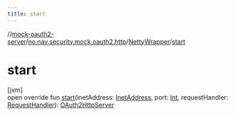 ```yaml
---
title: start
---
```

//[mock-oauth2-server](../../../index.html)/[no.nav.security.mock.oauth2.http](../index.html)/[NettyWrapper](index.html)/[start](start.html)



# start



[jvm]\
open override fun [start](start.html)(inetAddress: [InetAddress](https://docs.oracle.com/javase/8/docs/api/java/net/InetAddress.html), port: [Int](https://kotlinlang.org/api/latest/jvm/stdlib/kotlin/-int/index.html), requestHandler: [RequestHandler](../index.html#111237332%2FClasslikes%2F863300109)): [OAuth2HttpServer](../-o-auth2-http-server/index.html)




